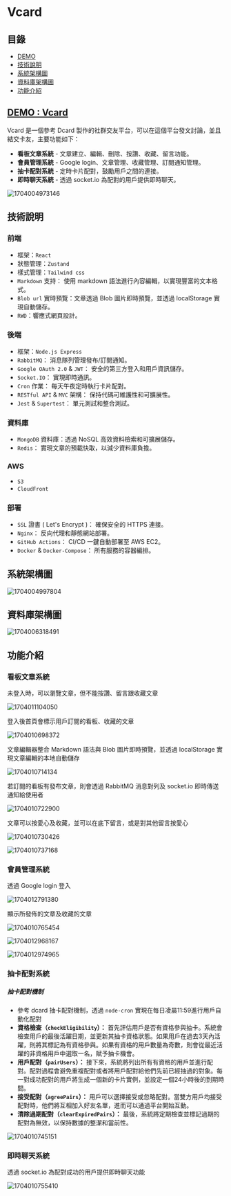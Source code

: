 # Vcard

## 目錄

* [DEMO]()
* [技術說明]()
* [系統架構圖]()
* [資料庫架構圖]()
* [功能介紹]()

## [DEMO : Vcard ](https://vcard.myvcard.xyz/)

Vcard 是一個參考 Dcard 製作的社群交友平台，可以在這個平台發文討論，並且結交卡友，主要功能如下：

* **看板文章系統** - 文章建立、編輯、刪除、按讚、收藏、留言功能。
* **會員管理系統** - Google login、文章管理、收藏管理、訂閱通知管理。
* **抽卡配對系統** - 定時卡片配對，鼓勵用戶之間的連接。
* **即時聊天系統** - 透過 socket.io 為配對的用戶提供即時聊天。

![1704004973146](image/README/1704004973146.png "Vcard")

## 技術說明 

### 前端

* 框架：`React`
* 狀態管理：`Zustand`
* 樣式管理：`Tailwind css`
* `Markdown` 支持： 使用 markdown 語法進行內容編輯，以實現豐富的文本格式。
* `Blob url` 實時預覽：文章透過 Blob 圖片即時預覽，並透過 localStorage 實現自動儲存。
* `RWD`：響應式網頁設計。

### 後端

* 框架：`Node.js Express`
* `RabbitMQ`： 消息隊列管理發布/訂閱通知。
* `Google OAuth 2.0` & `JWT`： 安全的第三方登入和用戶資訊儲存。
* `Socket.IO`： 實現即時通訊。
* `Cron` 作業： 每天午夜定時執行卡片配對。
* `RESTful API` & `MVC` 架構： 保持代碼可維護性和可擴展性。
* `Jest` & `Supertest`： 單元測試和整合測試。

### 資料庫

* `MongoDB` 資料庫：透過 NoSQL 高效資料檢索和可擴展儲存。
* `Redis`： 實現文章的預載快取，以減少資料庫負擔。

### AWS

* `S3`
* `CloudFront`

### 部署

* `SSL` 證書 ( Let's Encrypt )： 確保安全的 HTTPS 連接。
* `Nginx`： 反向代理和靜態網站部署。
* `GitHub Actions`： CI/CD 一鍵自動部署至 AWS EC2。
* `Docker` & `Docker-Compose`： 所有服務的容器編排。

## 系統架構圖

![1704004997804](image/README/1704004997804.png)

## 資料庫架構圖

![1704006318491](image/README/1704006318491.png)

## 功能介紹

### **看板文章系統** 

未登入時，可以瀏覽文章，但不能按讚、留言跟收藏文章

![1704011104050](image/README/1704011104050.png)

登入後首頁會標示用戶訂閱的看板、收藏的文章

![1704010698372](image/README/1704010698372.png)

文章編輯器整合 Markdown 語法與 Blob 圖片即時預覽，並透過 localStorage 實現文章編輯的本地自動儲存

![1704010714134](image/README/1704010714134.png)

若訂閱的看板有發布文章，則會透過 RabbitMQ 消息對列及 socket.io 即時傳送通知給使用者

![1704010722900](image/README/1704010722900.png)

文章可以按愛心及收藏，並可以在底下留言，或是對其他留言按愛心

![1704010730426](image/README/1704010730426.png)

![1704010737168](image/README/1704010737168.png)

### **會員管理系統** 

透過 Google login 登入

![1704012791380](image/README/1704012791380.png)

顯示所發佈的文章及收藏的文章

![1704010765454](image/README/1704010765454.png)

![1704012968167](image/README/1704012968167.png)

![1704012974965](image/README/1704012974965.png)

### **抽卡配對系統**

##### 抽卡配對機制

* 參考 dcard 抽卡配對機制，透過 `node-cron` 實現在每日凌晨11:59進行用戶自動化配對
* **資格檢查（`checkEligibility`）：**
  首先評估用戶是否有資格參與抽卡。系統會檢查用戶的最後活躍日期，並更新其抽卡資格狀態。如果用戶在過去3天內活躍，則將其標記為有資格參與。如果有資格的用戶數量為奇數，則會從最近活躍的非資格用戶中選取一名，賦予抽卡機會。
* **用戶配對（`pairUsers`）：**
  接下來，系統將列出所有有資格的用戶並進行配對。配對過程會避免重複配對或者將用戶配對給他們先前已經抽過的對象。每一對成功配對的用戶將生成一個新的卡片實例，並設定一個24小時後的到期時間。
* **接受配對（`agreePairs`）：**
  用戶可以選擇接受或忽略配對。當雙方用戶均接受配對時，他們將互相加入好友名單，進而可以通過平台開始互動。
* **清除過期配對（`clearExpiredPairs`）：**
  最後，系統將定期檢查並標記過期的配對為無效，以保持數據的整潔和當前性。

![1704010745151](image/README/1704010745151.png)

### **即時聊天系統** 

透過 socket.io 為配對成功的用戶提供即時聊天功能

![1704010755410](image/README/1704010755410.png)

